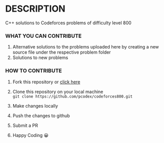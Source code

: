 # DESCRIPTION
C++ solutions to Codeforces problems of difficulty level 800

### WHAT YOU CAN CONTRIBUTE
1. Alternative solutions to the problems uploaded here by creating a new source file under the respective problem folder
2. Solutions to new problems   

### HOW TO CONTRIBUTE
1. Fork this repository or [click here](https://github.com/pcodex/codeforces800/fork)

2. Clone this repository on your local machine  
`git clone https://github.com/pcodex/codeforces800.git`

3. Make changes locally

4. Push the changes to github

5. Submit a PR

7. Happy Coding :grinning:




